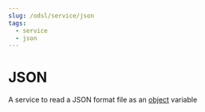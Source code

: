 ```yaml
---
slug: /odsl/service/json
tags:
  - service
  - json
---
```

JSON
====================

A service to read a JSON format file as an [object](/docs/odsl/variable/object) variable
